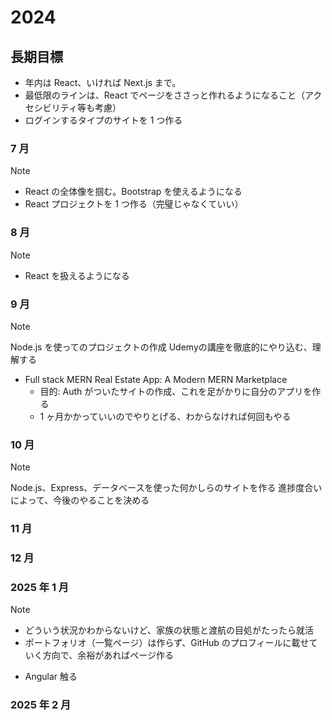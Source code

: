 # 2024

## 長期目標

- 年内は React、いければ Next.js まで。
- 最低限のラインは、React でページをささっと作れるようになること（アクセシビリティ等も考慮）
- ログインするタイプのサイトを 1 つ作る

### 7 月

> [!NOTE]
> - React の全体像を掴む。Bootstrap を使えるようになる
> - React プロジェクトを 1 つ作る（完璧じゃなくていい）

### 8 月

> [!NOTE]
> - React を扱えるようになる


### 9 月

> [!NOTE]
> Node.js を使ってのプロジェクトの作成
> Udemyの講座を徹底的にやり込む、理解する

- Full stack MERN Real Estate App: A Modern MERN Marketplace
  - 目的: Auth がついたサイトの作成、これを足がかりに自分のアプリを作る
  - 1 ヶ月かかっていいのでやりとげる、わからなければ何回もやる

### 10 月

> [!NOTE]
> Node.js、Express、データベースを使った何かしらのサイトを作る
> 進捗度合いによって、今後のやることを決める

### 11 月

### 12 月

### 2025 年 1 月

> [!NOTE]
> - どういう状況かわからないけど、家族の状態と渡航の目処がたったら就活
> - ポートフォリオ（一覧ページ）は作らず、GitHub のプロフィールに載せていく方向で、余裕があればページ作る

- Angular 触る

### 2025 年 2 月
